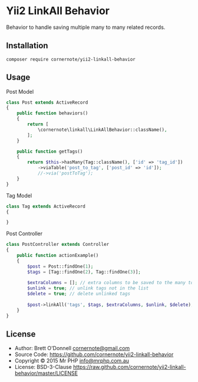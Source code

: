 # Yii2 LinkAll Behavior

Behavior to handle saving multiple many to many related records.

## Installation

```
composer require cornernote/yii2-linkall-behavior
```


## Usage

Post Model

```php
class Post extends ActiveRecord
{
    public function behaviors()
    {
        return [
            \cornernote\linkall\LinkAllBehavior::className(),
        ];
    }

    public function getTags()
    {
        return $this->hasMany(Tag::className(), ['id' => 'tag_id'])
            ->viaTable('post_to_tag', ['post_id' => 'id']);
            //->via('postToTag');
    }
}
```

Tag Model

```php
class Tag extends ActiveRecord
{

}
```

Post Controller

```php
class PostController extends Controller
{
    public function actionExample()
    {
        $post = Post::findOne(1);
        $tags = [Tag::findOne(2), Tag::findOne(3)];
        
        $extraColumns = []; // extra columns to be saved to the many to many table
        $unlink = true; // unlink tags not in the list
        $delete = true; // delete unlinked tags
        
        $post->linkAll('tags', $tags, $extraColumns, $unlink, $delete);
    }
}
```


## License

- Author: Brett O'Donnell <cornernote@gmail.com>
- Source Code: https://github.com/cornernote/yii2-linkall-behavior
- Copyright © 2015 Mr PHP <info@mrphp.com.au>
- License: BSD-3-Clause https://raw.github.com/cornernote/yii2-linkall-behavior/master/LICENSE
